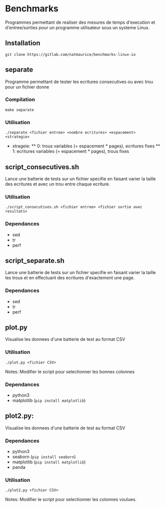 # Benchmarks

Programmes permettant de realiser des mesures de temps d'execution et d'entree/sorties pour un programme utilisateur sous un systeme Linux.

## Installation

```
git clone https://gitlab.com/natmaurice/benchmarks-linux-io
```

## separate

Programme permettant de tester les ecritures consecutives ou avec trou pour un fichier donne

### Compilation

`make separate`

### Utilisation

`./separate <fichier entree> <nombre ecritures> <espacement> <strategie>`

* strageie:
** 0: trous variables (= espacement * pages), ecritures fixes
** 1: ecritures variables (= espacement * pages), trous fixes 

## script_consecutives.sh

Lance une batterie de tests sur un fichier specifie en faisant varier la taille des ecritures et avec un trou entre chaque ecriture.

### Utilisation

```
./script_consecutives.sh <fichier entree> <fichier sortie avec resultats>
```

### Dependances

* sed
* tr
* perf

## script_separate.sh

Lance une batterie de tests sur un fichier specifie en faisant varier la taille les trous et en effectuant des ecritures d'exactement une page.

### Dependances

* sed
* tr
* perf

## plot.py
Visualise les donnees d'une batterie de test au format CSV

### Utilisation

```
./plot.py <fichier CSV>
```

Notes: Modifier le script pour selectionner les bonnes colonnes

### Dependances

* python3
* matplotlib (`pip install matplotlib`)

## plot2.py:

Visualise les donnees d'une batterie de test au format CSV

### Dependances

* python3
* seaborn (`pip install seaborn`)
* matplotlib (`pip install matplotlib`)
* panda

### Utilisation

```
./plot2.py <fichier CSV>
```

Notes: Modifier le script pour selectionner les colonnes voulues.
